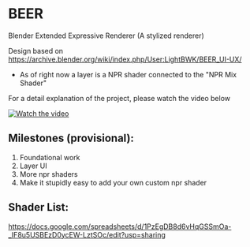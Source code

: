 # BEER
Blender Extended Expressive Renderer (A stylized renderer)

Design based on https://archive.blender.org/wiki/index.php/User:LightBWK/BEER_UI-UX/
 - As of right now a layer is a NPR shader connected to the "NPR Mix Shader"

For a detail explanation of the project, please watch the video below

[![Watch the video](https://img.youtube.com/vi/g9NHz9mzuBc/maxresdefault.jpg)](https://www.youtube.com/watch?v=g9NHz9mzuBc)

## Milestones (provisional):
1. Foundational work
2. Layer UI
3. More npr shaders
4. Make it stupidly easy to add your own custom npr shader

## Shader List:
https://docs.google.com/spreadsheets/d/1PzEgDB8d6vHqGSSmOa-_IF8u5USBEzD0ycEW-LztSOc/edit?usp=sharing
